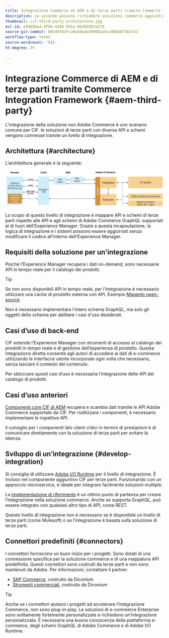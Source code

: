 ```yaml
---
title: Integrazione Commerce di AEM e di terze parti tramite Commerce Integration Framework
description: Le aziende possono richiedere soluzioni commerce aggiuntive di terze parti per alimentare la propria vetrina. Commerce Integration Framework (CIF) può essere utilizzato in tali scenari di integrazione per collegare una soluzione commerce di terze parti ad Adobe Experience Manager utilizzando I/O Runtime.
thumbnail: cif-third-party-architecture.jpg
exl-id: e99899a4-df86-4108-991a-8b30d303a279
source-git-commit: 885d0763fca9ad4eab499081adca9b83875b27e1
workflow-type: tm+mt
source-wordcount: '521'
ht-degree: 3%

---
```


# Integrazione Commerce di AEM e di terze parti tramite Commerce Integration Framework {#aem-third-party}

L’integrazione della soluzione non Adobe Commerce è uno scenario comune per CIF. le soluzioni di terze parti con diverse API e schemi vengono connesse tramite un livello di integrazione.

## Architettura {#architecture}

L’architettura generale è la seguente:

![Panoramica dell’architettura AEM non di Magento/di terze parti](../assets//AEM_nonMagento_Architecture.png)

Lo scopo di questo livello di integrazione è mappare API e schemi di terze parti rispetto alle API e agli schemi di Adobe Commerce GraphQL supportati al di fuori dell’Experience Manager. Grazie a questa incapsulazione, la logica di integrazione e i sistemi possono essere aggiornati senza modificare il codice all’interno dell’Experience Manager.

## Requisiti della soluzione per un&#39;integrazione

Poiché l’Experience Manager recupera i dati on-demand, sono necessarie API in tempo reale per il catalogo dei prodotti.

>[!TIP]
>
>Se non sono disponibili API in tempo reale, per l’integrazione è necessario utilizzare una cache di prodotto esterna con API. Esempio [Magento open-source](https://business.adobe.com/products/magento/open-source.html).

Non è necessario implementare l&#39;intero schema GraphQL, ma solo gli oggetti dello schema per abilitare i casi d&#39;uso desiderati.

## Casi d’uso di back-end

CIF estende l’Experience Manager con strumenti di accesso al catalogo dei prodotti in tempo reale e di gestione dell’esperienza di prodotto. Questa integrazione diretta consente agli autori di accedere ai dati di e-commerce utilizzando le interfacce utente incorporate ogni volta che necessario, senza lasciare il contesto del contenuto.

Per sbloccare questi casi d’uso è necessaria l’integrazione delle API del catalogo di prodotti.

## Casi d’uso anteriori

[Componenti core CIF di AEM](https://github.com/adobe/aem-core-cif-components) recupera e scambia dati tramite le API Adobe Commerce supportate da CIF. Per riutilizzare i componenti, è necessario implementare le rispettive API.

Il consiglio per i componenti lato client critici in termini di prestazioni è di comunicare direttamente con la soluzione di terze parti per evitare la latenza.

## Sviluppo di un’integrazione {#develop-integration}

Si consiglia di utilizzare [Adobe I/O Runtime](https://www.adobe.io/apis/experienceplatform/runtime.html) per il livello di integrazione. È incluso nel componente aggiuntivo CIF per terze parti. Funzionando con un approccio microservice, è ideale per integrare facilmente soluzioni multiple.

La [implementazione di riferimento](https://github.com/adobe/commerce-cif-graphql-integration-reference) è un ottimo punto di partenza per creare l’integrazione nella soluzione commerce. Anche se supporta GraphQL, può essere integrato con qualsiasi altro tipo di API, come REST.

Questo livello di integrazione non è necessario se è disponibile un livello di terze parti (come Mulesoft) o se l’integrazione è basata sulla soluzione di terze parti.

## Connettori predefiniti {#connectors}

I connettori forniscono un buon inizio per i progetti. Sono dotati di una connessione specifica per la soluzione commerce e di una mappatura API predefinita. Questi connettori sono costruiti da terze parti e non sono mantenuti da Adobe. Per informazioni, contattare il partner.

* [SAP Commerce](https://github.com/diconium/commerce-cif-graphql-integration-hybris), costruito da Diconium
* [Strumenti commerciali](https://github.com/diconium/commerce-cif-graphql-integration-commercetool), costruito da Diconium

>[!TIP]
>
>Anche se i connettori aiutano i progetti ad accelerare l’integrazione Commerce, non sono plug-in-play. Le soluzioni di e-commerce Enterprise sono solitamente fortemente personalizzate e richiedono un’integrazione personalizzata. È necessaria una buona conoscenza della piattaforma e-commerce, degli schemi GraphQL di Adobe Commerce e di Adobe I/O Runtime.
